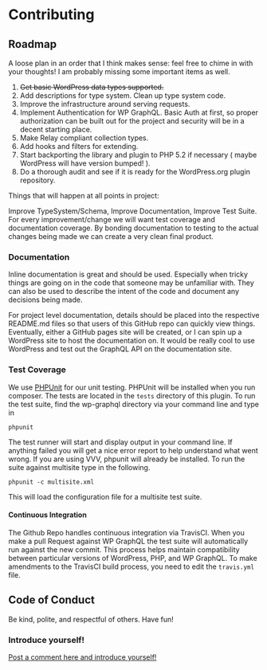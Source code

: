 # Contributing

## Roadmap

A loose plan in an order that I think makes sense: feel free to chime in with
your thoughts! I am probably missing some important items as well.

1. ~~Get basic WordPress data types supported.~~
2. Add descriptions for type system. Clean up type system code.
2. Improve the infrastructure around serving requests.
3. Implement Authentication for WP GraphQL. Basic Auth at first, so
proper authorization can be built out for the project and security will be in a
decent starting place.
4. Make Relay compliant collection types.
5. Add hooks and filters for extending.
5. Start backporting the library and plugin to PHP 5.2 if necessary ( maybe WordPress will have version bumped! ).
6. Do a thorough audit and see if it is ready for the WordPress.org plugin repository.

Things that will happen at all points in project:

Improve TypeSystem/Schema, Improve Documentation, Improve Test Suite. For every
improvement/change we will want test coverage and documentation coverage. By
bonding documentation to testing to the actual changes being made we can create
a very clean final product.

### Documentation

Inline documentation is great and should be used. Especially when tricky
things are going on in the code that someone may be unfamiliar with. They can
also be used to describe the intent of the code and document any decisions being
made.

For project level documentation, details should be placed into the respective
README.md files so that users of this GitHub repo can quickly view things.
Eventually, either a GitHub pages site will be created, or I can spin up a WordPress
site to host the documentation on. It would be really cool to use WordPress and
test out the GraphQL API on the documentation site.

### Test Coverage

We use [PHPUnit](https://phpunit.de/index.html) for our unit testing. PHPUnit will be installed when you run
composer. The tests are located in the `tests` directory of this plugin. To run
the test suite, find the wp-graphql directory via your command line and type in

```
phpunit
```

The test runner will start and display output in your command line. If anything failed you will get a nice error report to help understand what went wrong. If you are using VVV, phpunit will already be
installed. To run the suite against multisite type in the following.

```
phpunit -c multisite.xml
```

This will load the configuration file for a multisite test suite.

#### Continuous Integration

The Github Repo handles continuous integration via TravisCI. When you make a pull Request against WP GraphQL the test suite will automatically run against the new commit. This process helps maintain compatibility between particular versions of WordPress, PHP, and WP GraphQL. To make amendments to the TravisCI build process, you need to edit the `travis.yml` file.

## Code of Conduct

Be kind, polite, and respectful of others. Have fun!

### Introduce yourself!

[Post a comment here and introduce yourself!](https://github.com/BE-Webdesign/wp-graphql/issues/23)